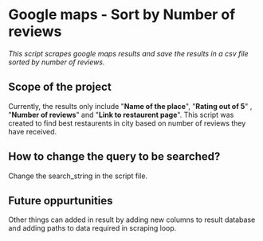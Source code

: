 # Google maps - Sort by Number of reviews
*This script scrapes google maps results and save the results in a csv file sorted by number of reviews.*


## Scope of the project
Currently, the results only include "**Name of the place**", "**Rating out of 5**" , "**Number of reviews**" and "**Link to restaurent page**". 
This script was created to find best restaurents in city based on number of reviews they have received.


## How to change the query to be searched?
Change the search_string in the script file.


## Future oppurtunities
Other things can added in result by adding new columns to result database and adding paths to data required in scraping loop.

